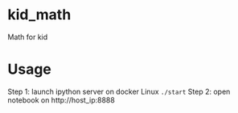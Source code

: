 # kid_math
Math for kid

# Usage
Step 1: launch ipython server on docker Linux `./start`
Step 2: open notebook on http://host_ip:8888

